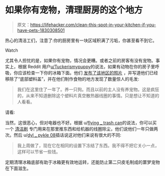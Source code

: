 # 如果你有宠物，清理厨房的这个地方

> 原文：<https://lifehacker.com/clean-this-spot-in-your-kitchen-if-you-have-pets-1830308501>

热心的清洁工们，注意了:你的厨房里有一块区域积满了污垢，你甚至看不到它。

Watch

尤其令人担忧的是，如果你有宠物，情况会更糟。或者之前的房客有没有宠物。事实上，根据 Reddit 用户[u/Tuckerismypuppy](https://www.reddit.com/user/Tuckerismypuppy)的说法，如果有动物在你的房子里呼吸，你应该检查一下你的冰箱下面。他们 [发布了该地区的照片](https://www.reddit.com/r/HomeImprovement/comments/9v1tah/fyi_if_you_have_pets_maybe_look_under_your_fridge/) ，并写道他们已经移除了“底部塑料盖”，并在他们制作食物的地方发现了数量惊人的毛发:

> 我们在这里住了一年了。养一只狗。而且以前的主人没有养宠物。这是疯狂的，从来不知道删除这个塑料片真空散热器线圈的事情。只是想让不知道的人看看。

请看:

当然，这很恶心，但对电器也不好。根据 u/[flying _ trash can](https://www.reddit.com/user/flying_trashcan)的说法，你可以买一个 [清洁刷](https://www.homedepot.com/p/Quickie-Homepro-Refrigerator-Brush-2581/205207333?cm_mmc=SEM%7CTHD%7Cgoogle%7CD29+Appliancesmid=sTPzLWkmC%7Cdc_mtid_8903tb925190_pcrid_305350573321_pkw__pmt_b_product__slid_&gclid=EAIaIQobChMI742NlaHE3gIVDo1pCh3kcA1_EAAYASAAEgIXN_D_BwE&gclsrc=aw.ds) 专门用来在那里推东西和给机器的线圈除尘，他们说他们一年只做两次。然后 u/[dyl _ pykle 08](https://www.reddit.com/user/dyl_pykle08)插话说这对他们来说有很大的不同:

> 我上周做了，现在它在相同的设置下冻结了东西。我不得不把它关小一点，这样可以节省一些钱。

定期清理冰箱底部有助于冰箱更有效地运转，还能防止第二只皮毛制成的噩梦宠物在下面滋生。